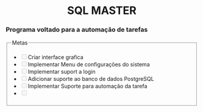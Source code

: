 <h1><center>SQL MASTER</center></h1>
<h3>Programa voltado para a automação de tarefas</h3>

<fieldset>
    <legend>Metas</legend>
    <div>
        <ul>
            <li><input type="checkbox" disabled="">Criar interface grafica</input></li>
            <li><input type="checkbox" disabled="">Implementar Menu de configurações do sistema</input></li>
            <li><input type="checkbox" disabled="">Implementar suport a login</input></li>
            <li><input type="checkbox" disabled="">Adicionar suporte ao banco de dados PostgreSQL</input></li>
            <li><input type="checkbox" disabled="">Implementar Suporte para automação da tarefa</input></li>
            <li><input type="checkbox" disabled=""></input></li>
        </ul>
    </div>
</fieldset>
